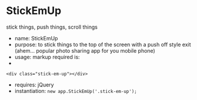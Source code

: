 StickEmUp
=========

stick things, push things, scroll things


- name:      StickEmUp
- purpose:   to stick things to the top of the screen with a push off style exit (ahem... popular photo sharing app for you mobile phone)
- usage:     markup required is:
- 
`<div class="stick-em-up"></div>`


- requires: jQuery
- instantiation: `new app.StickEmUp('.stick-em-up');`